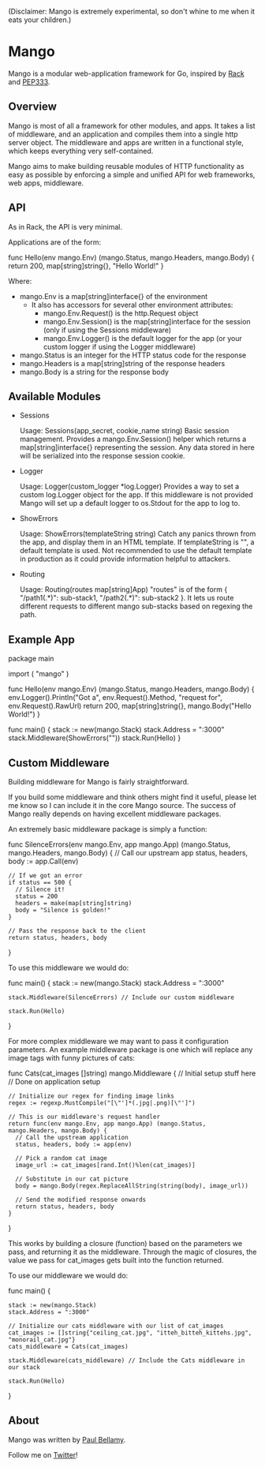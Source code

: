 (Disclaimer: Mango is extremely experimental, so don't whine to me when it eats your children.)

# Mango

Mango is a modular web-application framework for Go, inspired by [Rack](http://github.com/rack/rack) and [PEP333](http://www.python.org/dev/peps/pep-0333/).

## Overview

Mango is most of all a framework for other modules, and apps.  It takes a list of middleware, and an application and compiles them into a single http server object. The middleware and apps are written in a functional style, which keeps everything very self-contained.

Mango aims to make building reusable modules of HTTP functionality as easy as possible by enforcing a simple and unified API for web frameworks, web apps, middleware.

## API

As in Rack, the API is very minimal.

Applications are of the form:

  func Hello(env mango.Env) (mango.Status, mango.Headers, mango.Body) {
    return 200, map[string]string{}, "Hello World!"
  }

Where:

* mango.Env is a map[string]interface{} of the environment
  * It also has accessors for several other environment attributes:
    * mango.Env.Request() is the http.Request object
    * mango.Env.Session() is the map[string]interface for the session (only if using the Sessions middleware)
    * mango.Env.Logger() is the default logger for the app (or your custom logger if using the Logger middleware)
* mango.Status is an integer for the HTTP status code for the response
* mango.Headers is a map[string]string of the response headers
* mango.Body is a string for the response body

## Available Modules

* Sessions

  Usage: Sessions(app\_secret, cookie\_name string)
  Basic session management. Provides a mango.Env.Session() helper which returns a map[string]interface{} representing the session.  Any data stored in here will be serialized into the response session cookie.
  
* Logger

  Usage: Logger(custom\_logger \*log.Logger)
  Provides a way to set a custom log.Logger object for the app. If this middleware is not provided Mango will set up a default logger to os.Stdout for the app to log to.

* ShowErrors

  Usage: ShowErrors(templateString string)
  Catch any panics thrown from the app, and display them in an HTML template. If templateString is "", a default template is used. Not recommended to use the default template in production as it could provide information helpful to attackers.

* Routing

  Usage: Routing(routes map[string]App)
  "routes" is of the form { "/path1(.\*)": sub-stack1, "/path2(.\*)": sub-stack2 }.  It lets us route different requests to different mango sub-stacks based on regexing the path.

## Example App

  package main

  import (
    "mango"
  )

  func Hello(env mango.Env) (mango.Status, mango.Headers, mango.Body) {
    env.Logger().Println("Got a", env.Request().Method, "request for", env.Request().RawUrl)
    return 200, map[string]string{}, mango.Body("Hello World!")
  }

  func main() {
    stack := new(mango.Stack)
    stack.Address = ":3000"
    stack.Middleware(ShowErrors(""))
    stack.Run(Hello)
  }


## Custom Middleware

Building middleware for Mango is fairly straightforward.

If you build some middleware and think others might find it useful, please let me know so I can include it in the core Mango source.  The success of Mango really depends on having excellent middleware packages.

An extremely basic middleware package is simply a function:

  func SilenceErrors(env mango.Env, app mango.App) (mango.Status, mango.Headers, mango.Body) {
    // Call our upstream app
    status, headers, body := app.Call(env)

    // If we got an error
    if status == 500 {
      // Silence it!
      status = 200
      headers = make(map[string]string)
      body = "Silence is golden!"
    }

    // Pass the response back to the client
    return status, headers, body
  }

To use this middleware we would do:

  func main() {
    stack := new(mango.Stack)
    stack.Address = ":3000"

    stack.Middleware(SilenceErrors) // Include our custom middleware

    stack.Run(Hello)
  }

For more complex middleware we may want to pass it configuration parameters. An example middleware package is one which will replace any image tags with funny pictures of cats:

  func Cats(cat\_images []string) mango.Middleware {
    // Initial setup stuff here
    // Done on application setup

    // Initialize our regex for finding image links
    regex := regexp.MustCompile("[\"']*(.jpg|.png)[\"']")

    // This is our middleware's request handler
    return func(env mango.Env, app mango.App) (mango.Status, mango.Headers, mango.Body) {
      // Call the upstream application
      status, headers, body := app(env)

      // Pick a random cat image
      image_url := cat_images[rand.Int()%len(cat_images)]

      // Substitute in our cat picture
      body = mango.Body(regex.ReplaceAllString(string(body), image_url))

      // Send the modified response onwards
      return status, headers, body
    }
  }

This works by building a closure (function) based on the parameters we pass, and returning it as the middleware. Through the magic of closures, the value we pass for cat\_images gets built into the function returned.

To use our middleware we would do:

  func main() {

    stack := new(mango.Stack)
    stack.Address = ":3000"

    // Initialize our cats middleware with our list of cat_images
    cat_images := []string{"ceiling_cat.jpg", "itteh_bitteh_kittehs.jpg", "monorail_cat.jpg"}
    cats_middleware = Cats(cat_images)

    stack.Middleware(cats_middleware) // Include the Cats middleware in our stack

    stack.Run(Hello)
  }


## About

Mango was written by [Paul Bellamy](http://paulbellamy.com). 

Follow me on [Twitter](http://www.twitter.com/pyrhho)!
